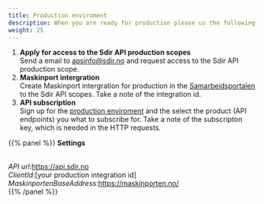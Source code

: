 ```yaml
---
title: Production enviroment
description: When you are ready for production please us the following steps to get access
weight: 25
---
```


1. **Apply for access to the Sdir API production scopes**<br>
Send a email to apsinfo@sdir.no and request access to the Sdir API production scope.
2. **Maskinport intergration**<br>
Create Maskinport intergration for production in the [Samarbeidsportalen](https://minside-samarbeid.difi.no/) to the Sdir API scopes. Take a note of the integration id.
3. **API subscription**<br>
Sign up for the [production enviroment](https://sdir-p-apim-common.developer.azure-api.net/apis) and the select the product (API endpoints) you what to subscribe for. 
Take a note of the subscripton key, which is needed in the HTTP requests.


{{% panel %}}
**Settings** <br><br>

*API url*:https://api.sdir.no<br>
*ClientId*:[your production integration id]<br>
*MaskinportenBaseAddress*:https://maskinporten.no/<br>
{{% /panel %}}
